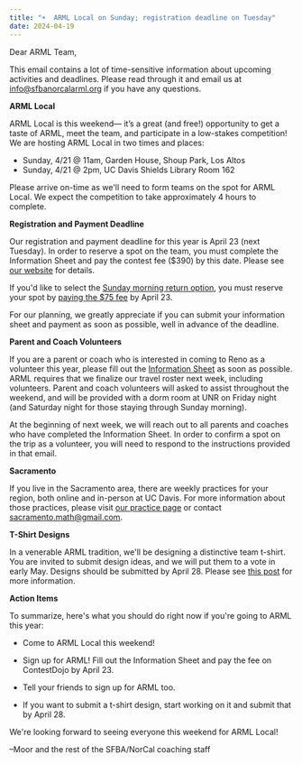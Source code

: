 ```yaml
---
title: "☀️  ARML Local on Sunday; registration deadline on Tuesday"
date: 2024-04-19
---
```


Dear ARML Team,

This email contains a lot of time-sensitive information about upcoming
activities and deadlines. Please read through it and email us at
info@sfbanorcalarml.org if you have any questions.

**ARML Local**

ARML Local is this weekend— it’s a great (and free!) opportunity to get a taste of ARML, meet the team, and participate in a low-stakes competition! We are hosting ARML Local in two times and places:

- Sunday, 4/21 @ 11am, Garden House, Shoup Park, Los Altos
- Sunday, 4/21 @ 2pm, UC Davis Shields Library Room 162

Please arrive on-time as we'll need to form teams on the spot for ARML Local. We expect the competition to take approximately 4 hours to complete.

**Registration and Payment Deadline**

Our registration and payment deadline for this year is April 23 (next Tuesday).
In order to reserve a spot on the team, you must complete the Information Sheet and pay the contest fee ($390) by this date. Please see [our website](/join/) for details. 

If you'd like to select the [Sunday morning return
option](/logistics/#new-for-2024-option-to-return-sunday-morning), you must reserve your
spot by [paying the $75
fee](/join/#35-optional-decide-whether-to-select-to-return-sunday-morning) by April 23.

For our planning, we greatly appreciate if you can submit your information sheet and payment as soon as possible, well in advance of the deadline.

**Parent and Coach Volunteers**

If you are a parent or coach who is interested in coming to Reno as a volunteer
this year, please fill out the [Information
Sheet](https://forms.gle/UHXy2ULNBbcBiadm6) as soon as possible. ARML requires
that we finalize our travel roster next week, including volunteers. Parent and
coach volunteers will asked to assist throughout the weekend, and will be
provided with a dorm room at UNR on Friday night (and Saturday night for those
staying through Sunday morning).

At the beginning of next week, we will reach out to all parents and coaches who
have completed the Information Sheet. In order to confirm a spot on the trip as
a volunteer, you will need to respond to the instructions provided in that
email.

**Sacramento**

If you live in the Sacramento area, there are weekly practices for your region,
both online and in-person at UC Davis. For more information about those
practices, please visit [our practice page](https://sfbanorcalarml.org/practices/) or contact sacramento.math@gmail.com.

**T-Shirt Designs**

In a venerable ARML tradition, we'll be designing a distinctive team t-shirt.
You are invited to submit design ideas, and we will put them to a vote in early
May. Designs should be submitted by April 28. Please see [this post](/news/season-2024/2024-arml-information/) for more information.

**Action Items**

To summarize, here's what you should do right now if you're going to ARML this year:

- Come to ARML Local this weekend!

- Sign up for ARML! Fill out the Information Sheet and pay the fee on ContestDojo by April 23.

- Tell your friends to sign up for ARML too.

- If you want to submit a t-shirt design, start working on it and submit that by April 28.

We're looking forward to seeing everyone this weekend for ARML Local!

–Moor and the rest of the SFBA/NorCal coaching staff
